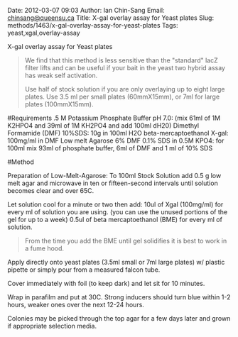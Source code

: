 Date: 2012-03-07 09:03
Author: Ian Chin-Sang
Email: chinsang@queensu.ca
Title: X-gal overlay assay for Yeast plates
Slug: methods/1463/x-gal-overlay-assay-for-yeast-plates
Tags: yeast,xgal,overlay-assay

X-gal overlay assay for Yeast plates




>We find that this method is less sensitive than the "standard" lacZ filter lifts and can be useful if  your bait in the yeast two hybrid assay has  weak self activation. 
>
>Use half of stock solution if you are only overlaying up to eight large plates. Use 3.5 ml per small plates (60mmX15mm), or 7ml for large plates (100mmX15mm).


#Requirements
.5 M Potassium Phosphate Buffer pH 7.0: (mix 61ml of 1M K2HPO4 and 39ml of 1M KH2PO4 and add 100ml dH20)
Dimethyl Formamide (DMF)
10%SDS:  10g in 100ml H2O 
beta-mercaptoethanol
X-gal: 100mg/ml in DMF
Low melt Agarose
6% DMF 0.1% SDS in 0.5M KPO4: for 100ml mix 93ml of phosphate buffer, 6ml of DMF and 1 ml of 10% SDS

#Method

Preparation of Low-Melt-Agarose:
To 100ml Stock Solution add 0.5 g low melt agar and microwave in ten or fifteen-second intervals until solution becomes clear and over 65C.



Let solution cool for a minute or two then add:
10ul of Xgal (100mg/ml) for every ml of solution you are using. (you can use the unused portions of the gel for up to a week)
0.5ul of beta mercaptoethanol (BME) for every ml of solution.


>From the time you add the  BME until gel solidifies it is best to work in a fume hood.


Apply directly onto yeast plates (3.5ml small or 7ml large plates)  w/ plastic pipette or simply pour from a measured falcon tube.



Cover immediately with foil (to keep dark) and let sit for 10 minutes.



Wrap in parafilm and put at 30C. Strong inducers should turn blue within 1-2 hours, weaker ones over the next 12-24 hours.



Colonies may be picked through the top agar for a few days later and grown if appropriate selection media.





